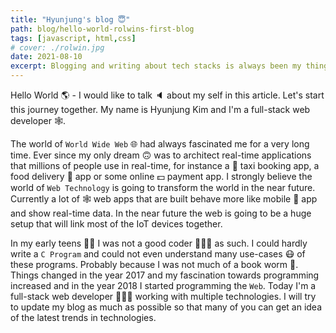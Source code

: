 ```yaml
---
title: "Hyunjung's blog 😇"
path: blog/hello-world-rolwins-first-blog
tags: [javascript, html,css]
# cover: ./rolwin.jpg
date: 2021-08-10
excerpt: Blogging and writing about tech stacks is always been my thing. I like to experiment with different technologies and write my views on them. Web technologies has always been my passion. Check my blog for codebits on various web technologies.
---
```


Hello World 🌎 - I would like to talk 🔈 about my self in this article. Let's start this journey together. My name is Hyunjung Kim and I'm a full-stack web developer 🕸️. 

The world of `World Wide Web` 🌐 had always fascinated me for a very long time. Ever since my only dream 🙃 was to architect real-time applications that millions of people use in real-time, for instance a 🚗 taxi booking app, a food delivery 🍔 app or some online 💵 payment app. I strongly believe the world of `Web Technology` is going to transform the world in the near future. Currently a lot of  🕸️ web apps that are built behave more like mobile 📱 app and show real-time data. In the near future the web is going to be a huge setup that will link most of the IoT devices together.

In my early teens 👦🏻 I was not a good coder 👨🏽‍💻 as such. I could hardly write a `C Program` and could not even understand many use-cases 😷 of these programs. Probably because I was not much of a book worm 🐛. Things changed in the year 2017 and my fascination towards programming increased and in the year 2018 I started programming the `Web`. Today I'm a full-stack web developer 👨🏽‍💻 working with multiple technologies. I will try to update my blog as much as possible so that many of you can get an idea of the latest trends in technologies. 
